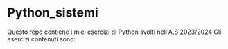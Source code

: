 # Python_sistemi
Questo repo contiene i miei esercizi di Python svolti nell'A.S 2023/2024
Gli esercizi contenuti sono:
